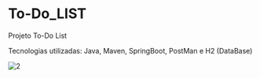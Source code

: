 # To-Do_LIST

Projeto To-Do List

Tecnologias utilizadas: Java, Maven, SpringBoot, PostMan e H2 (DataBase)

![2](https://github.com/hanspeterdietiker/To-Do_LIST/assets/126719678/841e8d31-4c96-4f2c-875a-c1de9eb2e455)

